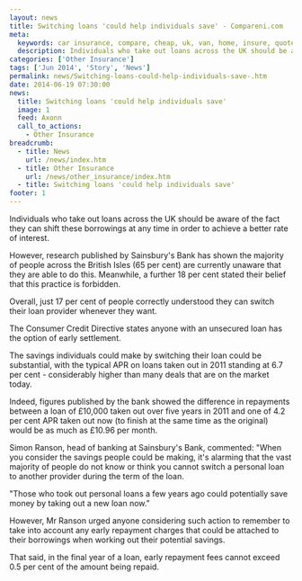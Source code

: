 ```yaml
---
layout: news
title: Switching loans 'could help individuals save' - Compareni.com
meta:
  keywords: car insurance, compare, cheap, uk, van, home, insure, quotes, online, comparison, bike, loans, life
  description: Individuals who take out loans across the UK should be aware of the fact they can shift these borrowings at any time in order to achieve a better rate of interest
categories: ['Other Insurance']
tags: ['Jun 2014', 'Story', 'News']
permalink: news/Switching-loans-could-help-individuals-save-.htm
date: 2014-06-19 07:30:00
news:
  title: Switching loans 'could help individuals save'
  image: 1
  feed: Axonn
  call_to_actions:
    - Other Insurance
breadcrumb:
  - title: News
    url: /news/index.htm
  - title: Other Insurance
    url: /news/other_insurance/index.htm
  - title: Switching loans 'could help individuals save'
footer: 1
---
```


Individuals who take out loans across the UK should be aware of the fact they can shift these borrowings at any time in order to achieve a better rate of interest.

However, research published by Sainsbury&#39;s Bank has shown the majority of people across the British Isles (65 per cent) are currently unaware that they are able to do this. Meanwhile, a further 18 per cent stated their belief that this practice is forbidden.

Overall, just 17 per cent of people correctly understood they can switch their loan provider whenever they want.

The Consumer Credit Directive states anyone with an unsecured loan has the option of early settlement.

The savings individuals could make by switching their loan could be substantial, with the typical APR on loans taken out in 2011 standing at 6.7 per cent - considerably higher than many deals that are on the market today.

Indeed, figures published by the bank showed the difference in repayments between a loan of &pound;10,000 taken out over five years in 2011 and one of 4.2 per cent APR taken out now (to finish at the same time as the original) would be as much as &pound;10.96 per month.

Simon Ranson, head of banking at Sainsbury&#39;s Bank, commented:&nbsp;&quot;When you consider the savings people could be making, it&#39;s alarming that the vast majority of people do not know or think you cannot switch a personal loan to another provider during the term of the loan.

&quot;Those who took out personal loans a few years ago could potentially save money by taking out a new loan now.&quot;

However, Mr Ranson urged anyone considering such action to remember to take into account any early repayment charges that could be attached to their borrowings when working out their potential savings.

That said, in the final year of a loan, early repayment fees cannot exceed 0.5 per cent of the amount being repaid.
